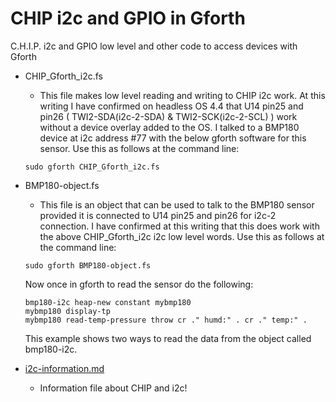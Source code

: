 # CHIP i2c and GPIO in Gforth
C.H.I.P. i2c and GPIO low level and other code to access devices with Gforth

* CHIP_Gforth_i2c.fs
  * This file makes low level reading and writing to CHIP i2c work.  At this writing I have confirmed on headless OS 4.4 that U14 pin25 and pin26 ( TWI2-SDA(i2c-2-SDA) & TWI2-SCK(i2c-2-SCL) ) work without a device overlay added to the OS.  I talked to a BMP180 device at i2c address #77 with the below gforth software for this sensor.  Use this as follows at the command line:

  `sudo gforth CHIP_Gforth_i2c.fs`

* BMP180-object.fs
  * This file is an object that can be used to talk to the BMP180 sensor provided it is connected to U14 pin25 and pin26 for i2c-2 connection.  I have confirmed at this writing that this does work with the above CHIP_Gforth_i2c i2c low level words.  Use this as follows at the command line:

  `sudo gforth BMP180-object.fs`

  Now once in gforth to read the sensor do the following:

  ```
  bmp180-i2c heap-new constant mybmp180
  mybmp180 display-tp
  mybmp180 read-temp-pressure throw cr ." humd:" . cr ." temp:" .
  ```

  This example shows two ways to read the data from the object called bmp180-i2c.

* [i2c-information.md](i2c-information.md)
  * Information file about CHIP and i2c!

